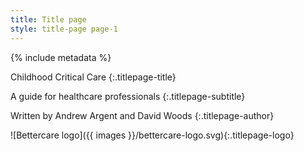 ```yaml
---
title: Title page
style: title-page page-1
---
```


{% include metadata %}

Childhood Critical Care
{:.titlepage-title}

A guide for healthcare professionals
{:.titlepage-subtitle}

Written by Andrew Argent and David Woods
{:.titlepage-author}

![Bettercare logo]({{ images }}/bettercare-logo.svg){:.titlepage-logo}
